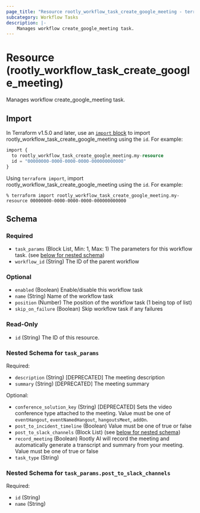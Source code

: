 ```yaml
---
page_title: "Resource rootly_workflow_task_create_google_meeting - terraform-provider-rootly"
subcategory: Workflow Tasks
description: |-
    Manages workflow create_google_meeting task.
---
```


# Resource (rootly_workflow_task_create_google_meeting)

Manages workflow create_google_meeting task.



## Import

In Terraform v1.5.0 and later, use an [`import` block](https://developer.hashicorp.com/terraform/language/import) to import rootly_workflow_task_create_google_meeting using the `id`. For example:

```terraform
import {
  to rootly_workflow_task_create_google_meeting.my-resource
  id = "00000000-0000-0000-0000-000000000000"
}
```

Using `terraform import`, import rootly_workflow_task_create_google_meeting using the `id`. For example:

```console
% terraform import rootly_workflow_task_create_google_meeting.my-resource 00000000-0000-0000-0000-000000000000
```

<!-- schema generated by tfplugindocs -->
## Schema

### Required

- `task_params` (Block List, Min: 1, Max: 1) The parameters for this workflow task. (see [below for nested schema](#nestedblock--task_params))
- `workflow_id` (String) The ID of the parent workflow

### Optional

- `enabled` (Boolean) Enable/disable this workflow task
- `name` (String) Name of the workflow task
- `position` (Number) The position of the workflow task (1 being top of list)
- `skip_on_failure` (Boolean) Skip workflow task if any failures

### Read-Only

- `id` (String) The ID of this resource.

<a id="nestedblock--task_params"></a>
### Nested Schema for `task_params`

Required:

- `description` (String) [DEPRECATED] The meeting description
- `summary` (String) [DEPRECATED] The meeting summary

Optional:

- `conference_solution_key` (String) [DEPRECATED] Sets the video conference type attached to the meeting. Value must be one of `eventHangout`, `eventNamedHangout`, `hangoutsMeet`, `addOn`.
- `post_to_incident_timeline` (Boolean) Value must be one of true or false
- `post_to_slack_channels` (Block List) (see [below for nested schema](#nestedblock--task_params--post_to_slack_channels))
- `record_meeting` (Boolean) Rootly AI will record the meeting and automatically generate a transcript and summary from your meeting. Value must be one of true or false
- `task_type` (String)

<a id="nestedblock--task_params--post_to_slack_channels"></a>
### Nested Schema for `task_params.post_to_slack_channels`

Required:

- `id` (String)
- `name` (String)
